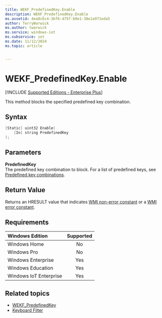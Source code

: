 ```yaml
---
title: WEKF_PredefinedKey.Enable
description: WEKF_PredefinedKey.Enable
ms.assetid: 4ea8c6c4-3bf6-475f-b9e1-38e1a971eda5
author: TerryWarwick
ms.author: twarwick
ms.service: windows-iot
ms.subservice: iot
ms.date: 11/12/2024
ms.topic: article


---
```

# WEKF_PredefinedKey.Enable

[!INCLUDE [Supported Editions - Enterprise Plus](../../../includes/incl-supported-OS-Enterprise-Plus.md)]

This method blocks the specified predefined key combination.

## Syntax

```powershell
[Static] uint32 Enable(
    [In] string PredefinedKey
);
```

## Parameters

**PredefinedKey**</br>The predefined key combination to block. For a list of predefined keys, see [Predefined key combinations](predefined-key-combinations.md).

## Return Value

Returns an HRESULT value that indicates [WMI non-error constant](/windows/win32/wmisdk/wmi-non-error-constants) or a [WMI error constant](/windows/win32/wmisdk/wmi-error-constants).

## Requirements

| Windows Edition        | Supported |
|:-----------------------|:---------:|
| Windows Home           | No        |
| Windows Pro            | No        |
| Windows Enterprise     | Yes       |
| Windows Education      | Yes       |
| Windows IoT Enterprise | Yes       |

## Related topics

- [WEKF_PredefinedKey](wekf-predefinedkey.md)
- [Keyboard Filter](keyboardfilter.md)
